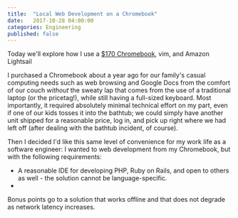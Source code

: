 ```yaml
---
title:  "Local Web Development on a Chromebook"
date:   2017-10-28 04:00:00
categories: Engineering
published: false
---
```

Today we'll explore how I use a [$170 Chromebook][chromebook], vim, and Amazon Lightsail 

I purchased a Chromebook about a year ago for our family's casual computing needs such as web browsing and Google Docs from the comfort of our couch _without_ the sweaty lap that comes from the use of a traditional laptop (or the pricetag!), while still having a full-sized keyboard. Most importantly, it required absolutely minimal technical effort on my part, even if one of our kids tosses it into the bathtub; we could simply have another unit shipped for a reasonable price, log in, and pick up right where we had left off (after dealing with the bathtub incident, of course). 

Then I decided I'd like this same level of convenience for my work life as a software engineer: I wanted to web development from my Chromebook, but with the following requirements:
* A reasonable IDE for developing PHP, Ruby on Rails, and open to others as well - the solution cannot be language-specific.
* 







Bonus points go to a solution that works offline and that does not degrade as network latency increases. 



[chromebook]: http://a.co/8zhnwZW

